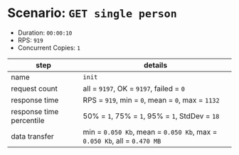 # Scenario: `GET single person`

- Duration: `00:00:10`
- RPS: `919`
- Concurrent Copies: `1`

| __step__                 | __details__                                                             |
|--------------------------|-------------------------------------------------------------------------|
| name                     | `init`                                                                  |
| request count            | all = `9197`, OK = `9197`, failed = `0`                                 |
| response time            | RPS = `919`, min = `0`, mean = `0`, max = `1132`                        |
| response time percentile | 50% = `1`, 75% = `1`, 95% = `1`, StdDev = `18`                          |
| data transfer            | min = `0.050 Kb`, mean = `0.050 Kb`, max = `0.050 Kb`, all = `0.470 MB` |
